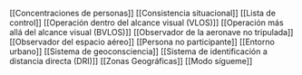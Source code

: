 [[Concentraciones de personas]]
[[Consistencia situacional]]
[[Lista de control]]
[[Operación dentro del alcance visual (VLOS)]]
[[Operación más allá del alcance visual (BVLOS)]]
[[Observador de la aeronave no tripulada]]
[[Observador del espacio aéreo]]
[[Persona no participante]]
[[Entorno urbano]]
[[Sistema de geoconsciencia]]
[[Sistema de identificación a distancia directa (DRI)]]
[[Zonas Geográficas]]
[[Modo sígueme]]
